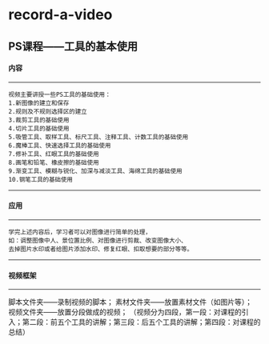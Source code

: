 # record-a-video
## PS课程——工具的基本使用

#### 内容
-----------------------------------------------
    视频主要讲授一些PS工具的基础使用：
    1.新图像的建立和保存
    2.规则及不规则选择区的建立
    3.裁剪工具的基础使用
    4.切片工具的基础使用
    5.吸管工具、取样工具、标尺工具、注释工具、计数工具的基础使用
    6.魔棒工具、快速选择工具的基础使用
    7.修补工具、红眼工具的基础使用
    8.画笔和铅笔、橡皮擦的基础使用
    9.渐变工具、模糊与锐化、加深与减淡工具、海绵工具的基础使用
    10.钢笔工具的基础使用
-------------------------------------------------
#### 应用
***
    学完上述内容后，学习者可以对图像进行简单的处理，
    如：调整图像中人、景位置比例、对图像进行剪裁、改变图像大小、
    去掉图片水印或者给图片添加水印、修复红眼、扣取想要的部分等等。
*** 
#### 视频框架
***
脚本文件夹——录制视频的脚本；
素材文件夹——放置素材文件（如图片等）；
视频文件夹——放置分段做成的视频；
（视频分为四段，第一段：对课程的引入；第二段：前五个工具的讲解；第三段：后五个工具的讲解；第四段：对课程的总结）
